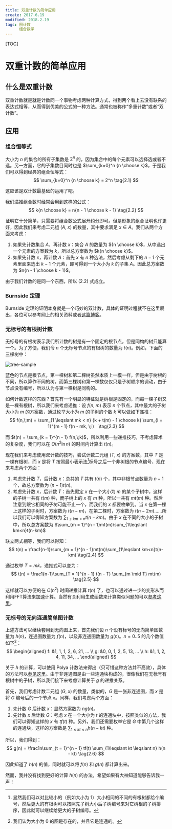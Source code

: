 ```yaml
---
title: 双重计数的简单应用
create: 2017.6.19
modified: 2018.2.19
tags: 图计数
      组合数学
---
```


[TOC]
# 双重计数的简单应用
## 什么是双重计数
双重计数就是就是计数同一个事物考虑两种计算方式，得到两个看上去没有联系的表达式相等，从而得到优美的公式的一种方法。通常也被称作“多重计数”或者“双计数”。

## 应用
### 组合恒等式
大小为 $n$ 的集合的所有子集数是 $2^n$ 的，因为集合中的每个元素可以选择选或者不选。另一方面，它的子集数目同时也是 $\sum_{k=0}^n {n \choose k}$，于是我们可以得到经典的组合恒等式：
$$
\sum_{k=0}^n {n \choose k} = 2^n \tag{2.1}
$$

这应该是双计数最基础的运用了吧。

我们递推组合数时经常会用到这样的公式：
$$
k{n \choose k} = n{n - 1 \choose k - 1} \tag{2.2}
$$

证明它十分简单，只需要将组合数公式展开约分即可。但是形象的组合证明也许更好，因此我们来考虑二元组 $(A,\;x)$ 的数量，其中要求满足 $x \in A$。我们从两个方面来考虑：

1. 如果先计数集合 $A$，再计数 $x$：集合 $A$ 的数量为 ${n \choose k}$，从中选出一个元素的方案数为 $k$，所以总方案数为 $k{n \choose k}$。
2. 如果先计数 $x$，再计数 $A$：首先 $x$ 有 $n$ 种选法，然后考虑从剩下的 $n - 1$ 个元素里面来选出 $k - 1$ 个元素，即可得到一个大小为 $k$ 的子集 $A$。因此总方案数为 $n{n - 1 \choose k - 1}$。

由于我们计数的是同一个东西，所以 $(2.2)$ 式成立。

### Burnside 定理
Burnside 定理的证明本身就是一个巧妙的双计数，具体的证明过程就不在这里展出，各位可以参考网上的相关资料或者[这篇博客](/blog/2016-12-19/burnside.html)。

### 无标号的有根树计数
无标号的有根树表示我们所计数的树是有一个固定的根节点，但是同构的树只能算一个。为了方便，我们令 $n$ 个无标号节点的有根树的数量为 $t(n)$。例如，下面的三棵树中：

![tree-sample](https://git.oschina.net/riteme/blogimg/raw/master/double-count/tree-sample.svg)

蓝色的节点是根节点，第一棵树和第二棵树虽然本质上一模一样，但是由于树根的不同，所以算作不同的树。而第三棵树和第一棵数仅仅只是子树顺序的调动，由于节点没有编号，所以认为与第一棵树是同构的。

如何计数这样的东西？首先有一个明显的特征就是树根是固定的，而每一棵子树又是一棵有根树，所以我们来考虑递推：设 $f(n, \;m)$ 表示 $n$ 个节点，其中最大的子树大小为 $m$ 的方案数，通过枚举大小为 $m$ 的子树的个数 $k$ 可以做如下递推：
$$
f(n,\;m) = \sum_{1 \leqslant mk < n} {k + t(m) - 1 \choose k} \sum_{i = 1}^{m - 1} f(n - mk, \;i)　\tag{2.3}
$$

而 $t(n) = \sum_{k = 1}^{n - 1} f(n,\;k)$，所以利用一些递推技巧，不考虑算术的复杂度，我们可以在 $O(n^2\ln n)$ 的时间内计算出 $t(n)$。

现在我们来考虑使用双计数的技巧，尝试计数二元组 $(T, \;x)$ 的方案数，其中 $T$ 是一棵有根树，而 $x$ 是将 $T$ 按照最小表示法[^id]标号之后一个非树根的节点编号，现在来考虑两个方面：

1. 考虑先计数 $T$，后计数 $x$：总共的 $T$ 共有 $t(n)$ 个，其中非根节点数量为 $n - 1$ 个，故总方案数为 $(n - 1)t(n)$。
2. 考虑先计数 $x$，后计数 $T$：首先假定 $x$ 在一个大小为 $m$ 的某个子树中，这样的子树一共有 $t(m)$ 种，而子树上的 $x$ 有 $m$ 种，所以一共有 $mt(m)$ 种。然后注意到跟它相同的子树可能不止一个，而我们的 $x$ 都要枚举到。当 $x$ 在第一棵上这样的子树时，方案数为 $t(n - m)$，在第二棵时，方案数为 $t(n - 2m)$......所以我们可以得知方案数为 $\sum_{1 \leqslant km < n} t(n - km)$。由于 $x$ 在不同的大小的子树中，所以总方案数为 $\sum_{m = 1}^{n - 1}mt(m)\sum_{1\leqslant km<n}t(n-km)$

[^id]: 显然我们可以对比较小的（例如大小为 $1$）大小相同的不同的有根树都给个编号，然后更大的有根树可以按照先子树大小后子树编号来对它树根的子树排序，因此就可以继续给更大的子树编号。

联立两式相等，我们可以得知：
$$
t(n) = \frac1{n-1}\sum_{m = 1}^{n - 1}mt(m)\sum_{1\leqslant km<n}t(n-km) \tag{2.4}
$$

通过枚举 $T = mk$，递推式可以变为：
$$
t(n) = \frac1{n-1}\sum_{T = 1}^{n - 1} t(n - T) \sum_{m \mid T} mt(m) \tag{2.5}
$$

这样就可以方便的在 $O(n^2)$ 时间递推计算 $t(n)$ 了，也可以通过进一步的变形从而利用FFT算法来加速计算。当然有关利用生成函数来计算类似问题的可以[参考这里](http://debug18.com/posts/calculate-the-number-of-structural-isomers-for-alkanes-ii/)。

### 无标号的无向连通简单图计数
上述方法可以继续套用到无向图上来，首先我们设 $n$ 个没有标号的无向简单图数量为 $h(n)$，连通图数量为 $f(n)$，以及非连通图数量为 $g(n)$。$n = 0..5$ 的几个数值如下[^zero-graph]：
$$
\begin{aligned}
f: &1, 1, 1, 2, 6, 21, ... \\
g: &0, 0, 1, 2, 5, 13, ... \\
h: &1, 1, 2, 4, 11, 34, ...
\end{aligned}
$$

[^zero-graph]: 我们认为大小为 $0$ 的图是存在的，并且它是连通的。

关于 $h$ 的计算，可以使用 Polya 计数法来得出（只可惜这种方法并不高效），具体的方法可以[参见这里](/blog/2016-12-19/burnside.html#_4)。由于非连通图是由一些连通块构成的，很像我们在无标号有根树中的子树，所以我们接下来考虑计算关于 $g$ 的递推关系。

首先，我们考虑计数二元组 $(G, \;x)$ 的数量，类似的，$G$ 是一张非连通图，而 $x$ 是将 $G$ 编号后的一个节点 $x$。同样，我们考虑两个方面：

1. 先计数 $G$ 后计数 $x$：显然方案数为 $ng(n)$。
2. 先计数 $x$ 后计数 $G$：考虑 $x$ 在一个大小为 $t$ 的连通块中，按照类似的方法，我们可以得知这样的 $x$ 有 $tf(t)$ 种。另外，我们还需要枚举它是 $G$ 中第几个这样的连通块，这样的方案数是 $\sum_{1 \leqslant kt \leqslant n} h(n - kt)$ 种。

所以，我们得到：
$$
g(n) = \frac1n\sum_{t = 1}^{n - 1} tf(t) \sum_{1\leqslant kt \leqslant n} h(n - kt) \tag{2.6}
$$

因此知道了 $h(n)$ 的值，同时就可以将 $f(n)$ 和 $g(n)$ 都计算出来。

然而，我并没有找到更好的计算 $h(n)$ 的办法，希望如果有大神知道能够告诉我一声！
